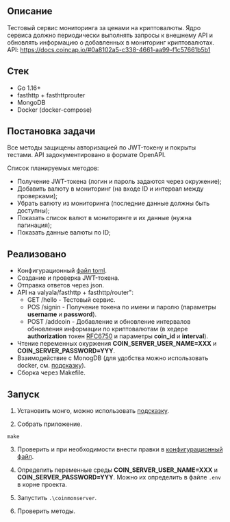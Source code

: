 ## Описание
Тестовый сервис мониторинга за ценами на криптовалюты.
Ядро сервиса должно периодически выполнять запросы к внешнему API и обновлять информацию о добавленных в мониторинг криптовалютах.
API: https://docs.coincap.io/#0a8102a5-c338-4661-aa99-f1c57661b5b1


## Стек
* Go 1.16+
* fasthttp + fasthttprouter
* MongoDB
* Docker (docker-compose)

## Постановка задачи
Все методы защищены авторизацией по JWT-токену и покрыты тестами. API задокументировано в формате OpenAPI.

Список планируемых методов:
* Получение JWT-токена (логин и пароль задаются через окружение);
* Добавить валюту в мониторинг (на входе ID и интервал между проверками);
* Убрать валюту из мониторинга (последние данные должны быть доступны);
* Показать список валют в мониторинге и их данные (нужна пагинация);
* Показать данные валюты по ID;


## Реализовано

* Конфигурационный [файл toml](/configs/coinmonserver.toml).
* Создание и проверка JWT-токена.
* Отправка ответов через json.
* API на valyala/fasthttp + fasthttp/router":
    * GET /hello - Тестовый сервис.
	* POS /signin - Получение токена по имени и паролю (параметры **username** и **password**).
	* POST /addcoin - Добавление и обновление интервалов обновления информации по криптовалютам (в хедере **authorization** токен [RFC6750](https://datatracker.ietf.org/doc/html/rfc6750) и параметры **coin_id** и **interval**).
* Чтение переменных окуржения **COIN_SERVER_USER_NAME=XXX** и **COIN_SERVER_PASSWORD=YYY**.
* Взаимодействие с MonogDB (для удобства можно использовать docker, см. [подсказку](mongo.md)).
* Сборка через Makefile.

## Запуск

1. Установить монго, можно использовать [подсказку](mongo.md).

2. Собрать приложение.

```
make
```

3. Проверить и при необходимости внести правки в [конфигурационный файл](/configs/coinmonserver.toml).

4. Определить переменные среды **COIN_SERVER_USER_NAME=XXX** и **COIN_SERVER_PASSWORD=YYY**. Можно их определить в файле ```.env``` в корне проекта.

5. Запустить ```.\coinmonserver```.

6. Проверить методы.
